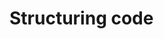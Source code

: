 <!-- .slide: data-background="url('resources/typescript-blueprint.svg') no-repeat #03324C bottom"-->

# Structuring code

